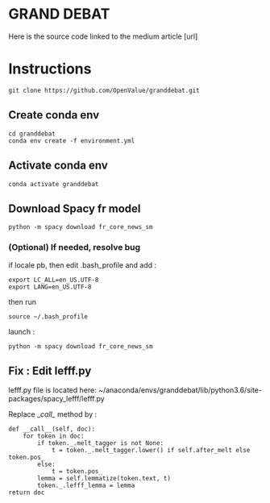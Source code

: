# GRAND DEBAT

Here is the source code linked to the medium article [url]

# Instructions 
    git clone https://github.com/OpenValue/granddebat.git
## Create conda env
    cd granddebat
    conda env create -f environment.yml  
## Activate conda env
    conda activate granddebat
## Download Spacy fr model
    python -m spacy download fr_core_news_sm   
### (Optional) If needed, resolve bug 
if locale pb, then edit .bash_profile and add :

    export LC_ALL=en_US.UTF-8
    export LANG=en_US.UTF-8
then run 

    source ~/.bash_profile
launch : 

    python -m spacy download fr_core_news_sm

## Fix : Edit lefff.py
lefff.py file is located here: 
~/anaconda/envs/granddebat/lib/python3.6/site-packages/spacy_lefff/lefff.py

Replace __call\__ method by :

    def __call__(self, doc):      
        for token in doc:
            if token._.melt_tagger is not None:
                t = token._.melt_tagger.lower() if self.after_melt else token.pos_
            else:
                t = token.pos_
            lemma = self.lemmatize(token.text, t)
            token._.lefff_lemma = lemma
    return doc

